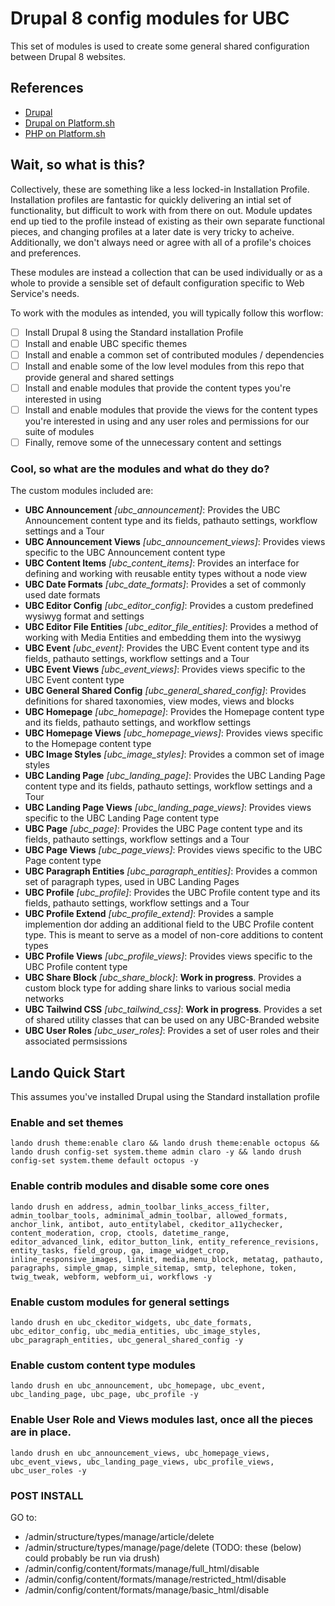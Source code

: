 # Drupal 8 config modules for UBC

This set of modules is used to create some general shared configuration between Drupal 8 websites.

## References

* [Drupal](https://www.drupal.org/)
* [Drupal on Platform.sh](https://docs.platform.sh/frameworks/drupal8.html)
* [PHP on Platform.sh](https://docs.platform.sh/languages/php.html)

## Wait, so what is this?

Collectively, these are something like a less locked-in Installation Profile. Installation profiles are fantastic for quickly delivering an intial set of functionality, but difficult to work with from there on out. Module updates end up tied to the profile instead of existing as their own separate functional pieces, and changing profiles at a later date is very tricky to acheive. Additionally, we don't always need or agree with all of a profile's choices and preferences.

These modules are instead a collection that can be used individually or as a whole to provide a sensible set of default configuration specific to Web Service's needs.

To work with the modules as intended, you will typically follow this worflow:
- [ ] Install Drupal 8 using the Standard installation Profile
- [ ] Install and enable UBC specific themes
- [ ] Install and enable a common set of contributed modules / dependencies
- [ ] Install and enable some of the low level modules from this repo that provide general and shared settings
- [ ] Install and enable modules that provide the content types you're interested in using
- [ ] Install and enable modules that provide the views for the content types you're interested in using and any user roles and permissions for our suite of modules
- [ ] Finally, remove some of the unnecessary content and settings

### Cool, so what are the modules and what do they do?

The custom modules included are:

- **UBC Announcement** *[ubc_announcement]*: Provides the UBC Announcement content type and its fields, pathauto settings, workflow settings and a Tour
- **UBC Announcement Views** *[ubc_announcement_views]*: Provides views specific to the UBC Announcement content type
- **UBC Content Items** *[ubc_content_items]*: Provides an interface for defining and working with reusable entity types without a node view
- **UBC Date Formats** *[ubc_date_formats]*: Provides a set of commonly used date formats
- **UBC Editor Config** *[ubc_editor_config]*: Provides a custom predefined wysiwyg format and settings
- **UBC Editor File Entities** *[ubc_editor_file_entities]*: Provides a method of working with Media Entities and embedding them into the wysiwyg
- **UBC Event** *[ubc_event]*: Provides the UBC Event content type and its fields, pathauto settings, workflow settings and a Tour
- **UBC Event Views** *[ubc_event_views]*: Provides views specific to the UBC Event content type
- **UBC General Shared Config** *[ubc_general_shared_config]*: Provides definitions for shared taxonomies, view modes, views and blocks
- **UBC Homepage** *[ubc_homepage]*: Provides the Homepage content type and its fields, pathauto settings, and workflow settings
- **UBC Homepage Views** *[ubc_homepage_views]*: Provides views specific to the Homepage content type
- **UBC Image Styles** *[ubc_image_styles]*: Provides a common set of image styles
- **UBC Landing Page** *[ubc_landing_page]*: Provides the UBC Landing Page content type and its fields, pathauto settings, workflow settings and a Tour
- **UBC Landing Page Views** *[ubc_landing_page_views]*: Provides views specific to the UBC Landing Page content type
- **UBC Page** *[ubc_page]*: Provides the UBC Page content type and its fields, pathauto settings, workflow settings and a Tour
- **UBC Page Views** *[ubc_page_views]*: Provides views specific to the UBC Page content type
- **UBC Paragraph Entities** *[ubc_paragraph_entities]*: Provides a common set of paragraph types, used in UBC Landing Pages
- **UBC Profile** *[ubc_profile]*: Provides the UBC Profile content type and its fields, pathauto settings, workflow settings and a Tour
- **UBC Profile Extend** *[ubc_profile_extend]*: Provides a sample implemention dor adding an additional field to the UBC Profile content type. This is meant to serve as a model of non-core additions to content types
- **UBC Profile Views** *[ubc_profile_views]*: Provides views specific to the UBC Profile content type
- **UBC Share Block** *[ubc_share_block]*: **Work in progress**. Provides a custom block type for adding share links to various social media networks
- **UBC Tailwind CSS** *[ubc_tailwind_css]*: **Work in progress**. Provides a set of shared utility classes that can be used on any UBC-Branded website
- **UBC User Roles** *[ubc_user_roles]*: Provides a set of user roles and their associated permsissions


## Lando Quick Start

This assumes you've installed Drupal using the Standard installation profile

### Enable and set themes

```lando drush theme:enable claro && lando drush theme:enable octopus && lando drush config-set system.theme admin claro -y && lando drush config-set system.theme default octopus -y```

### Enable contrib modules and disable some core ones

```lando drush en address, admin_toolbar_links_access_filter, admin_toolbar_tools, adminimal_admin_toolbar, allowed_formats, anchor_link, antibot, auto_entitylabel, ckeditor_a11ychecker, content_moderation, crop, ctools, datetime_range, editor_advanced_link, editor_button_link, entity_reference_revisions, entity_tasks, field_group, ga, image_widget_crop, inline_responsive_images, linkit, media,menu_block, metatag, pathauto, paragraphs, simple_gmap, simple_sitemap, smtp, telephone, token, twig_tweak, webform, webform_ui, workflows -y```

### Enable custom modules for general settings

```lando drush en ubc_ckeditor_widgets, ubc_date_formats, ubc_editor_config, ubc_media_entities, ubc_image_styles, ubc_paragraph_entities, ubc_general_shared_config -y```

### Enable custom content type modules

```lando drush en ubc_announcement, ubc_homepage, ubc_event, ubc_landing_page, ubc_page, ubc_profile -y```

### Enable User Role and Views modules last, once all the pieces are in place.

```lando drush en ubc_announcement_views, ubc_homepage_views, ubc_event_views, ubc_landing_page_views, ubc_profile_views, ubc_user_roles -y```

### POST INSTALL

GO to:

- /admin/structure/types/manage/article/delete
- /admin/structure/types/manage/page/delete
(TODO: these (below) could probably be run via drush)
- /admin/config/content/formats/manage/full_html/disable
- /admin/config/content/formats/manage/restricted_html/disable
- /admin/config/content/formats/manage/basic_html/disable
